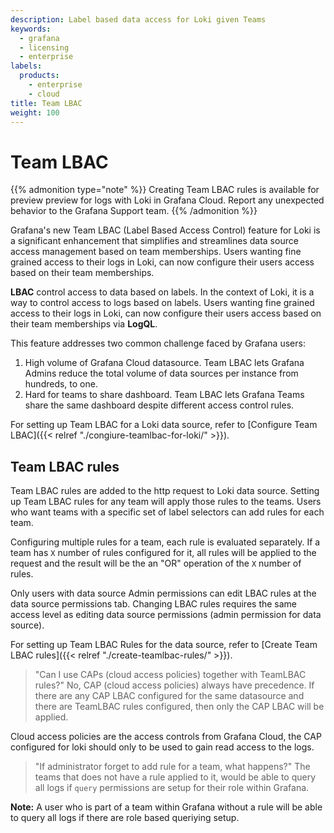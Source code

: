 ```yaml
---
description: Label based data access for Loki given Teams
keywords:
  - grafana
  - licensing
  - enterprise
labels:
  products:
    - enterprise
    - cloud
title: Team LBAC
weight: 100
---
```


# Team LBAC

{{% admonition type="note" %}}
Creating Team LBAC rules is available for preview preview for logs with Loki in Grafana Cloud. Report any unexpected behavior to the Grafana Support team.
{{% /admonition %}}

Grafana's new Team LBAC (Label Based Access Control) feature for Loki is a significant enhancement that simplifies and streamlines data source access management based on team memberships. Users wanting fine grained access to their logs in Loki, can now configure their users access based on their team memberships.

**LBAC**
control access to data based on labels. In the context of Loki, it is a way to control access to logs based on labels. Users wanting fine grained access to their logs in Loki, can now configure their users access based on their team memberships via **LogQL**.

This feature addresses two common challenge faced by Grafana users:

1. High volume of Grafana Cloud datasource. Team LBAC lets Grafana Admins reduce the total volume of data sources per instance from hundreds, to one.
1. Hard for teams to share dashboard. Team LBAC lets Grafana Teams share the same dashboard despite different access control rules.

For setting up Team LBAC for a Loki data source, refer to [Configure Team LBAC]({{< relref "./congiure-teamlbac-for-loki/" >}}).

## Team LBAC rules

Team LBAC rules are added to the http request to Loki data source. Setting up Team LBAC rules for any team will apply those rules to the teams.
Users who want teams with a specific set of label selectors can add rules for each team.

Configuring multiple rules for a team, each rule is evaluated separately. If a team has `X` number of rules configured for it, all rules will be applied to the request and the result will be the an "OR" operation of the `X` number of rules.

Only users with data source Admin permissions can edit LBAC rules at the data source permissions tab. Changing LBAC rules requires the same access level as editing data source permissions (admin permission for data source).

For setting up Team LBAC Rules for the data source, refer to [Create Team LBAC rules]({{< relref "./create-teamlbac-rules/" >}}).

> "Can I use CAPs (cloud access policies) together with TeamLBAC rules?"
> No, CAP (cloud access policies) always have precedence. If there are any CAP LBAC configured for the same datasource and there are TeamLBAC rules configured, then only the CAP LBAC will be applied.

Cloud access policies are the access controls from Grafana Cloud, the CAP configured for loki should only to be used to gain read access to the logs.

> "If administrator forget to add rule for a team, what happens?"
> The teams that does not have a rule applied to it, would be able to query all logs if `query` permissions are setup for their role within Grafana.

**Note:** A user who is part of a team within Grafana without a rule will be able to query all logs if there are role based queriying setup.
